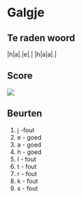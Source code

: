 # Galgje

## Te raden woord

|h|a|.|e|.| |h|a|a|.|


## Score 
![](./images/6.png)

## Beurten
1. j -fout
2. e - goed
3. a - goed
4. h - goed
5. l - fout
6. t - fout
7. r - fout
8. k - fout
9. s - fout
